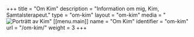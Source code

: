 +++
title = "Om Kim"
description = "Information om mig, Kim, Samtalsterapeut."
type = "om-kim"
layout = "om-kim"
media = "<img class='profile-image media-border' src='../images/kim.jpg' alt='Porträtt av Kim'>"
[[menu.main]]
  name = "Om Kim"
  identifier = "om-kim"
  url = "/om-kim/"
  weight = 3
+++
